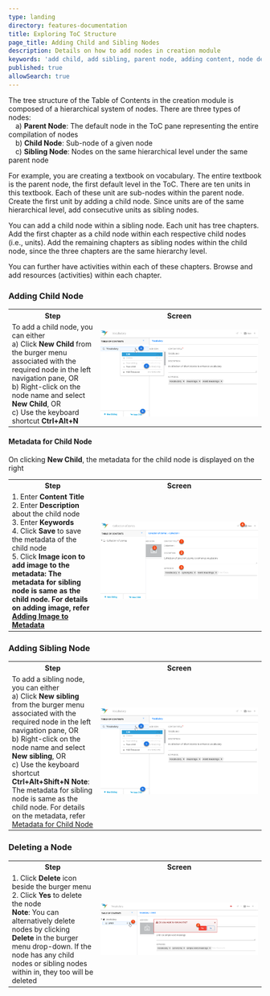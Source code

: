 ```yaml
---
type: landing
directory: features-documentation
title: Exploring ToC Structure
page_title: Adding Child and Sibling Nodes
description: Details on how to add nodes in creation module
keywords: 'add child, add sibling, parent node, adding content, node definition, node manipulation'
published: true
allowSearch: true
---
```


The tree structure of the Table of Contents in the creation module  is composed of a hierarchical system of nodes. There are three types of nodes: <br>&emsp;a) <b>Parent Node</b>: The default node in the ToC pane representing the entire compilation of nodes <br>&emsp;b) <b>Child Node</b>: Sub-node of a given node <br>&emsp;c) <b>Sibling Node</b>: Nodes on the same hierarchical level under the same parent node

For example, you are creating a textbook on vocabulary. The entire textbook is the parent node, the first default level in the ToC. There are ten units in this textbook. Each of these unit are sub-nodes within the parent node. Create the first unit by adding a child node.  Since units are of the same hierarchical level, add consecutive units as sibling nodes.

You can add a child node within a sibling node. Each unit has tree chapters. Add the first chapter as a child node within each respective child nodes (i.e., units). Add the remaining chapters as sibling nodes within the child node, since the three chapters are the same hierarchy level.

You can further have activities within each of these chapters. Browse and add resources (activities) within each chapter.

### Adding Child Node

<table>
  <tr>
    <th style="width:35%;">Step</th>
    <th style="width:65%;">Screen</th>
  </tr>
  <tr>
    <td>To add a child node, you can either <br>a) Click <b>New Child</b> from the burger menu associated with the required node in the left navigation pane, OR <br>b)  Right-click on the node name and select <b>New Child</b>, OR <br>c) Use the keyboard shortcut <b>Ctrl+Alt+N</b> </td>
      <td><img src="pages/features-documentation/images/addingchild1.png"></td>
  </tr>
  </table>

#### Metadata for Child Node
On clicking <b>New Child</b>, the metadata for the child node is displayed on the right
<table>
  <tr>
    <th style="width:35%;">Step</th>
    <th style="width:65%;">Screen</th>
  </tr>
  <tr>
    <td>1. Enter <b>Content Title</b>  <br>2. Enter <b>Description</b> about the child node <br>3. Enter <b>Keywords</b> <br>4.  Click <b>Save</b> to save the metadata of the child node <br>5. Click <b>Image icon<b> to add image to the metadata: The metadata for sibling node is same as the child node. For details on adding image, refer <a href="pages/features-documentation/metadata_addingimages" target="_blank">Adding Image to Metadata</a></td>
      <td><img src="pages/features-documentation/images/addchild_metadata2.png"></td>
  </tr>
  </table>
  
### Adding Sibling Node

<table>
  <tr>
    <th style="width:35%;">Step</th>
    <th style="width:65%;">Screen</th>
  </tr>
  <tr>
    <td>To add a sibling node, you can either <br>a) Click <b>New sibling</b> from the burger menu associated with the required node in the left navigation pane, OR <br>b)  Right-click on the node name and select <b>New sibling</b>, OR <br>c) Use the keyboard shortcut <b>Ctrl+Alt+Shift+N</b> <b>Note</b>: The metadata for sibling node is same as the child node. For details on the metadata, refer <a href="pages/features-documentation/treestructure_TOC/#MetadataforChildNode">Metadata for Child Node</a></td>
      <td><img src="pages/features-documentation/images/addingchild1.png"></td>
  </tr>
  </table>
 
### Deleting a Node

<table>
  <tr>
    <th style="width:35%;">Step</th>
    <th style="width:65%;">Screen</th>
  </tr>
  <tr>
    <td>1. Click <b>Delete</b> icon beside the burger menu <br>2. Click <b>Yes</b> to delete the node
      <br><b>Note</b>: You can alternatively delete nodes by clicking <b>Delete</b> in the burger menu drop-down. If the node has any child nodes or sibling nodes within in, they too will be deleted
      </td>
    <td><img src="pages/features-documentation/images/book/book_unit_delete.png"></td>
  </tr>
</table>
